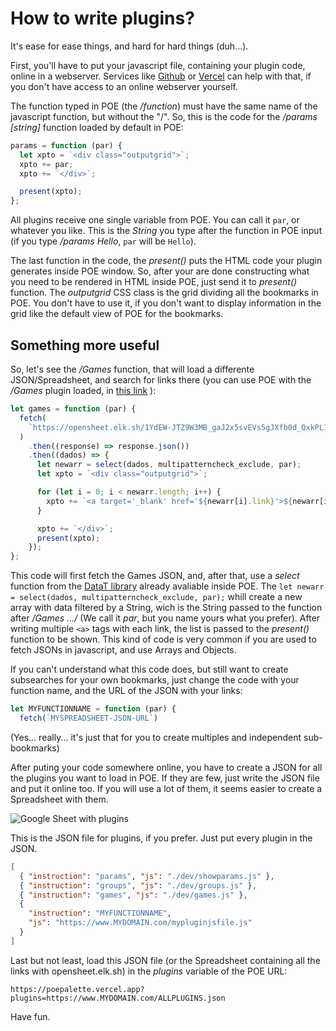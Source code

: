 # How to write plugins?

It's ease for ease things, and hard for hard things (duh...).

First, you'll have to put your javascript file, containing your plugin code, online in a webserver. Services like [Github](https://github.com) or [Vercel](https://www.vercel.app) can help with that, if you don't have access to an online webserver yourself.

The function typed in POE (the _/function_) must have the same name of the javascript function, but without the "/". So, this is the code for the _/params [string]_ function loaded by default in POE:

```js
params = function (par) {
  let xpto = `<div class="outputgrid">`;
  xpto += par;
  xpto += `</div>`;

  present(xpto);
};
```

All plugins receive one single variable from POE. You can call it `par`, or whatever you like. This is the _String_ you type after the function in POE input (if you type _/params Hello_, `par` will be `Hello`).

The last function in the code, the _present()_ puts the HTML code your plugin generates inside POE window. So, after your are done constructing what you need to be rendered in HTML inside POE, just send it to _present()_ function. The _outputgrid_ CSS class is the grid dividing all the bookmarks in POE. You don't have to use it, if you don't want to display information in the grid like the default view of POE for the bookmarks.

## Something more useful

So, let's see the _/Games_ function, that will load a differente JSON/Spreadsheet, and search for links there (you can use POE with the _/Games_ plugin loaded, in [this link](https://poepalette.vercel.app/?plugins=https://opensheet.elk.sh/1gvNjBqO-8ji2Y52MqllpLWatwXltqzCb99i-D0kgXL4/Custom) ):

```js
let games = function (par) {
  fetch(
    `https://opensheet.elk.sh/1YdEW-JTZ9W3MB_gaJ2x5svEVs5gJXfb0d_QxkPL16d4/List`
  )
    .then((response) => response.json())
    .then((dados) => {
      let newarr = select(dados, multipatterncheck_exclude, par);
      let xpto = `<div class="outputgrid">`;

      for (let i = 0; i < newarr.length; i++) {
        xpto += `<a target='_blank' href='${newarr[i].link}'>${newarr[i].game}`;
      }

      xpto += `</div>`;
      present(xpto);
    });
};
```

This code will first fetch the Games JSON, and, after that, use a _select_ function from the [DataT library](https://github.com/ranoya/DataT) already avaliable inside POE. The `let newarr = select(dados, multipatterncheck_exclude, par);` whill create a new array with data filtered by a String, wich is the String passed to the function after _/Games .../_ (We call it _par_, but you name yours what you prefer). After writing multiple `<a>` tags with each link, the list is passed to the _present()_ function to be shown. This kind of code is very common if you are used to fetch JSONs in javascript, and use Arrays and Objects.

If you can't understand what this code does, but still want to create subsearches for your own bookmarks, just change the code with your function name, and the URL of the JSON with your links:

```js
let MYFUNCTIONNAME = function (par) {
  fetch(`MYSPREADSHEET-JSON-URL`)

```

(Yes... really... it's just that for you to create multiples and independent sub-bookmarks)

After puting your code somewhere online, you have to create a JSON for all the plugins you want to load in POE.
If they are few, just write the JSON file and put it online too. If you will use a lot of them, it seems easier to create a Spreadsheet with them.

![Google Sheet with plugins](https://poepalette.vercel.app/docs/googlesheetpluginsimg.png)

This is the JSON file for plugins, if you prefer. Just put every plugin in the JSON.

```json
[
  { "instruction": "params", "js": "./dev/showparams.js" },
  { "instruction": "groups", "js": "./dev/groups.js" },
  { "instruction": "games", "js": "./dev/games.js" },
  {
    "instruction": "MYFUNCTIONNAME",
    "js": "https://www.MYDOMAIN.com/mypluginjsfile.js"
  }
]
```

Last but not least, load this JSON file (or the Spreadsheet containing all the links with opensheet.elk.sh) in the _plugins_ variable of the POE URL:

`https://poepalette.vercel.app?plugins=https://www.MYDOMAIN.com/ALLPLUGINS.json`

Have fun.
